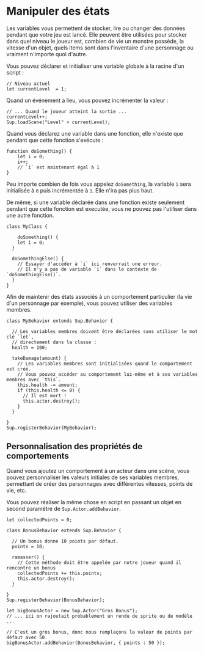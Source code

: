 # Manipuler des états

Les variables vous permettent de stocker, lire ou changer des données pendant que votre jeu est lancé. Elle peuvent être utilisées pour stocker dans quel niveau le joueur est, combien de vie un monstre possède, la vitesse d'un objet, quels items sont dans l'inventaire d'une personnage ou vraiment n'importe quoi d'autre.

Vous pouvez déclarer et initialiser une variable globale à la racine d'un script :

```
// Niveau actuel
let currentLevel  = 1;
```

Quand un événement a lieu, vous pouvez incrémenter la valeur :

```
// ... Quand le joueur atteint la sortie ...
currentLevel++;
Sup.loadScene("Level" + currentLevel);
```

Quand vous déclarez une variable dans une fonction, elle n'existe que pendant que cette fonction s'exécute :

```
function doSomething() {
	let i = 0;
	i++;
	// `i` est maintenant égal à 1
}
```

Peu importe combien de fois vous appelez `doSomething`, la variable `i` sera initialisée à `0` puis incrémentée à `1`. Elle n'ira pas plus haut.

De même, si une variable déclarée dans une fonction existe seulement pendant que cette fonction est executée, vous ne pouvez pas l'utiliser dans une autre fonction.

```
class MyClass {

	doSomething() {
    let i = 0;
  }

  doSomethingElse() {
    // Essayer d'accéder à `i` ici renverrait une erreur.
    // Il n'y a pas de variable `i` dans le contexte de `doSomethingElse()`.
  }
}
```

Afin de maintenir des états associés à un comportement particulier (la vie d'un personnage par exemple), vous pouvez utiliser des variables membres.

```
class MyBehavior extends Sup.Behavior {

  // Les variables membres doivent être déclarées sans utiliser le mot clé `let`,
  // directement dans la classe :
  health = 100;

  takeDamage(amount) {
    // Les variables membres sont initialisées quand le comportement est créé.
    // Vous pouvez accéder au comportement lui-même et à ses variables membres avec `this`.
    this.health -= amount;
    if (this.health <= 0) {
      // Il est mort !
      this.actor.destroy();
    }
  }

}
Sup.registerBehavior(MyBehavior);
```

## Personnalisation des propriétés de comportements

Quand vous ajoutez un comportement à un acteur dans une scène, vous pouvez personnaliser les valeurs initiales de ses variables membres, permettant de créer des personnages avec différentes vitesses, points de vie, etc.

Vous pouvez réaliser la même chose en script en passant un objet en second paramètre de `Sup.Actor.addBehavior`.

```
let collectedPoints = 0;

class BonusBehavior extends Sup.Behavior {

  // Un bonus donne 10 points par défaut.
  points = 10;

  ramasser() {
    // Cette méthode doit être appelée par notre joueur quand il rencontre un bonus
    collectedPoints += this.points;
    this.actor.destroy();
  }

}
Sup.registerBehavior(BonusBehavior);

let bigBonusActor = new Sup.Actor("Gros Bonus");
// ... ici on rajoutait probablement un rendu de sprite ou de modèle ...

// C'est un gros bonus, donc nous remplaçons la valeur de points par défaut avec 50.
bigBonusActor.addBehavior(BonusBehavior, { points : 50 });
```
